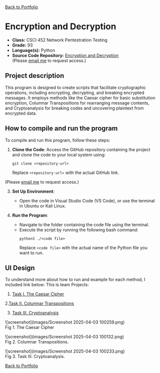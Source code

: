 [Back to Portfolio](./)

Encryption and Decryption
===============

-   **Class:** CSCI 452 Network Pentestration Testing
-   **Grade:** 93
-   **Language(s):** Python
-   **Source Code Repository:** [Encryption and Decryption](https://github.com/MinhTran2398/pteh-proj2)  
    (Please [email me](mailto:mtran@csustudent.net?subject=GitHub%20Access) to request access.)

## Project description
This program is designed to create scripts that facilitate cryptographic operations, including encrypting, decrypting, and breaking encrypted messages. It employs methods like the Caesar cipher for basic substitution encryption, Columnar Transpositions for rearranging message contents, and Cryptoanalysis for breaking codes and uncovering plaintext from encrypted data.

## How to compile and run the program

To compile and run this program, follow these steps:

1. **Clone the Code**: Access the GitHub repository containing the project and clone the code to your local system using:
   ```
   git clone <repository-url>
   ```
   Replace `<repository-url>` with the actual GitHub link.
   
(Please [email me](mailto:mtran@csustudent.net?subject=GitHub%20Access) to request access.)

3. **Set Up Environment**: 
   - Open the code in Visual Studio Code (VS Code), or use the terminal in Ubuntu or Kali Linux.

4. **Run the Program**:
   - Navigate to the folder containing the code file using the terminal.
   - Execute the script by running the following bash command:
     ```
     python3 ./<code file>
     ```
     Replace `<code file>` with the actual name of the Python file you want to run.

## UI Design

To understand more about how to run and example for each method, I included link below:
This is team Projects: 
1. [Task I. The Caesar Cipher ](https://youtu.be/TWhJ_s86slY2)
   
2.[Task II. Columnar Transpositions ](https://youtu.be/L4pk8AoNRb0)

3. [Task III. Cryptoanalysis ](https://youtu.be/Y9M4rtwOv1Q) 

![screenshot](images/Screenshot 2025-04-03 100259.png)  
Fig 1. The Caesar Cipher

![screenshot](images/Screenshot 2025-04-03 100132.png)  
Fig 2. Columnar Transpositions.

![screenshot](images/Screenshot 2025-04-03 100233.png)  
Fig 3. Task III. Cryptoanalysis.

[Back to Portfolio](./)
